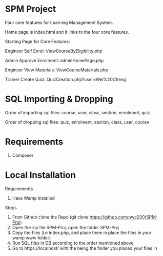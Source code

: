 # SPM Project

Four core features for Learning Management System.

Home page is index.html and it links to the four core features.

Starting Page for Core Features:

Engineer Self Enrol: ViewCourseByEligibility.php

Admin Approve Enrolment: adminHomePage.php

Engineer View Materials: ViewCourseMaterials.php

Trainer Create Quiz: QuizCreation.php?user=Wei%20Cheng

# SQL Importing & Dropping
Order of importing sql files: course, user, class, section, enrolment, quiz

Order of dropping sql files: quiz, enrolment, section, class, user, course

# Requirements
1) Composer

# Local Installation
Requirements
1) Have Wamp installed

Steps
1) From Github clone the Repo (git clone https://github.com/nwc200/SPM-Proj)
2) Open the zip file SPM-Proj, open the folder SPM-Proj
3) Copy the files (i.e index.php, and place them in place the files in your wamp www folder)
4) Run SQL files in DB according to the order mentioned above
5) Go to https://localhost/<foldername> with the <foldername> being the folder you placed your files in
